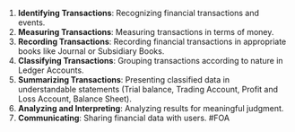 1.  **Identifying Transactions**: Recognizing financial transactions and events.
2. **Measuring Transactions**: Measuring transactions in terms of money.
3. **Recording Transactions**: Recording financial transactions in appropriate books like Journal or Subsidiary Books.
3. **Classifying Transactions**: Grouping transactions according to nature in Ledger Accounts.
4. **Summarizing Transactions**: Presenting classified data in understandable statements (Trial balance, Trading Account, Profit and Loss Account, Balance Sheet).
5. **Analyzing and Interpreting**: Analyzing results for meaningful judgment.
6. **Communicating**: Sharing financial data with users.
#FOA 